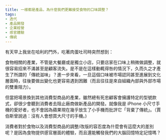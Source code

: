 ```yaml
---
title: 一樣都是產品，為什麼我們更難接受食物的口味調整？
tags:
- 迭代
- 產品開發
- 企業經營
- 感官體驗
- 傳統
--- 
```


有天早上我坐在哈利的門外，吃著肉蛋吐司時突然想到：

食物相關的產業，不管是大餐廳或是獨立小店，只要店家在口味上稍微做調整，就很容易招來不滿甚至是顧客流失。是不是在這樣動輒得咎的情況下，久而久之才產生了所謂的「傳統滋味」？進一步來看，一旦這個口味被市場認同甚至進展到文化層面時，往後要做出變化也更容易遇到困難（而且往往是來自組織內部與外部市場的雙重阻力）。

但當把場景換到其他消費型商品的產業，雖然總有死忠顧客會擁護特定的型號款式，卻很少會聽到消費者去阻止廠商做新產品的開發。就像我是 iPhone 小尺寸手機的愛好者，也不會因為蘋果現在幾乎放生了小手機而批評它「背棄了傳統」。（賈伯斯曾說過：沒有人會想買大尺寸的手機。)

消費者對於食物以及消費型商品的調整/改版的容忍度為什麼會有這麼大的差別呢？是因為食物提供感官層面的體驗，而且還能觸發我們的大腦回憶特定記憶嗎？